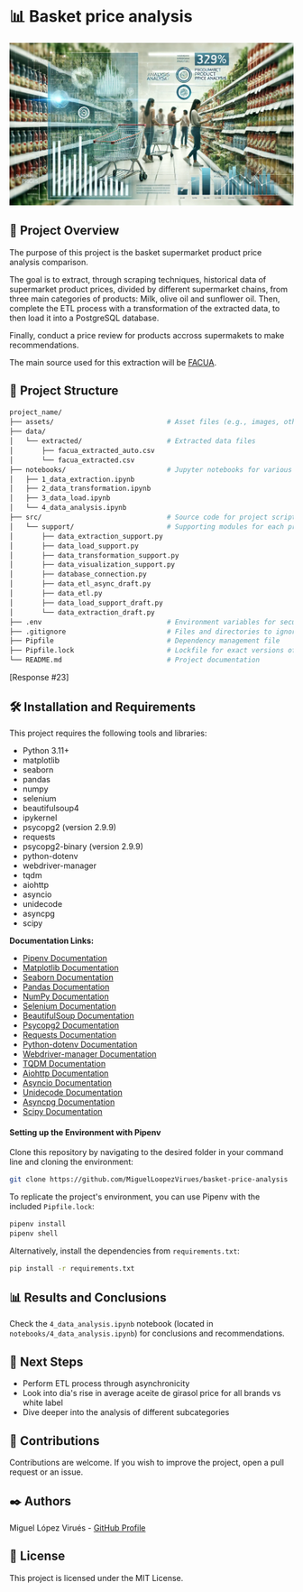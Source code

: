 
# 📊 Basket price analysis
<div style="text-align: center;">
  <img src="assets/price_basket_analysis_banner.webp" alt="portada" />
</div>

## 📝 Project Overview

The purpose of this project is the basket supermarket product price analysis comparison. 

The goal is to extract, through scraping techniques, historical data of supermarket product prices, divided by different supermarket chains, from three main categories of products: Milk, olive oil and sunflower oil. Then, complete the ETL process with a transformation of the extracted data, to then load it into a PostgreSQL database.

Finally, conduct a price review for products accross supermakets to make recommendations.

The main source used for this extraction will be [FACUA](https://super.facua.org/). 


## 📁 Project Structure
```bash
project_name/
├── assets/                            # Asset files (e.g., images, other resources)
├── data/
│   └── extracted/                     # Extracted data files
│       ├── facua_extracted_auto.csv
│       └── facua_extracted.csv
├── notebooks/                         # Jupyter notebooks for various stages
│   ├── 1_data_extraction.ipynb
│   ├── 2_data_transformation.ipynb
│   ├── 3_data_load.ipynb
│   └── 4_data_analysis.ipynb
├── src/                               # Source code for project scripts
│   └── support/                       # Supporting modules for each process
│       ├── data_extraction_support.py
│       ├── data_load_support.py
│       ├── data_transformation_support.py
│       ├── data_visualization_support.py
│       ├── database_connection.py
│       ├── data_etl_async_draft.py
│       ├── data_etl.py
│       ├── data_load_support_draft.py
│       └── data_extraction_draft.py
├── .env                               # Environment variables for secure configurations
├── .gitignore                         # Files and directories to ignore in git
├── Pipfile                            # Dependency management file
├── Pipfile.lock                       # Lockfile for exact versions of dependencies
└── README.md                          # Project documentation

```
[Response #23]

## 🛠️ Installation and Requirements
This project requires the following tools and libraries:

- Python 3.11+
- matplotlib
- seaborn
- pandas
- numpy
- selenium
- beautifulsoup4
- ipykernel
- psycopg2 (version 2.9.9)
- requests
- psycopg2-binary (version 2.9.9)
- python-dotenv
- webdriver-manager
- tqdm
- aiohttp
- asyncio
- unidecode
- asyncpg
- scipy

**Documentation Links:**  
- [Pipenv Documentation](https://pipenv.pypa.io/en/latest/)  
- [Matplotlib Documentation](https://matplotlib.org/)  
- [Seaborn Documentation](https://seaborn.pydata.org/)  
- [Pandas Documentation](https://pandas.pydata.org/)  
- [NumPy Documentation](https://numpy.org/)  
- [Selenium Documentation](https://selenium-python.readthedocs.io/)  
- [BeautifulSoup Documentation](https://www.crummy.com/software/BeautifulSoup/bs4/doc/)  
- [Psycopg2 Documentation](https://www.psycopg.org/docs/)  
- [Requests Documentation](https://docs.python-requests.org/)  
- [Python-dotenv Documentation](https://saurabh-kumar.com/python-dotenv/)  
- [Webdriver-manager Documentation](https://github.com/SergeyPirogov/webdriver_manager)  
- [TQDM Documentation](https://tqdm.github.io/)  
- [Aiohttp Documentation](https://docs.aiohttp.org/en/stable/)  
- [Asyncio Documentation](https://docs.python.org/3/library/asyncio.html)  
- [Unidecode Documentation](https://pypi.org/project/Unidecode/)  
- [Asyncpg Documentation](https://magicstack.github.io/asyncpg/current/)  
- [Scipy Documentation](https://docs.scipy.org/doc/scipy/)  

#### Setting up the Environment with Pipenv

Clone this repository by navigating to the desired folder in your command line and cloning the environment:
```bash
git clone https://github.com/MiguelLoopezVirues/basket-price-analysis
```

To replicate the project's environment, you can use Pipenv with the included `Pipfile.lock`:
```bash
pipenv install
pipenv shell  
```

Alternatively, install the dependencies from `requirements.txt`:
```bash
pip install -r requirements.txt  
```

## 📊 Results and Conclusions
Check the `4_data_analysis.ipynb` notebook (located in `notebooks/4_data_analysis.ipynb`) for conclusions and recommendations.

## 🔄 Next Steps

- Perform ETL process through asynchronicity
- Look into dia's rise in average aceite de girasol price for all brands vs white label
- Dive deeper into the analysis of different subcategories

## 🤝 Contributions
Contributions are welcome. If you wish to improve the project, open a pull request or an issue.

## ✒️ Authors
Miguel López Virués - [GitHub Profile](https://github.com/MiguelLopezVirues)  


## 📜 License

This project is licensed under the MIT License.
